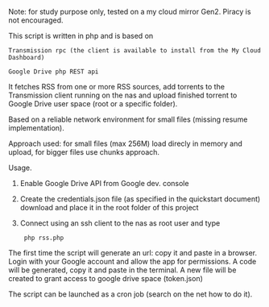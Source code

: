 Note: for study purpose only, tested on a my cloud mirror Gen2. Piracy is not encouraged.

This script is written in php and is based on

    Transmission rpc (the client is available to install from the My Cloud Dashboard)
  
    Google Drive php REST api
  
It fetches RSS from one or more RSS sources, add torrents to the Transmission client running on the nas and upload finished torrent to Google Drive user space (root or a specific folder).

Based on a reliable network environment for small files (missing resume implementation).

Approach used: for small files (max 256M) load direcly in memory and upload, for bigger files use chunks approach.

Usage. 

1) Enable Google Drive API from Google dev. console

2) Create the credentials.json file (as specified in the quickstart document) download and place it in the root folder of this project 

3) Connect using an ssh client to the nas as root user and type
                 
        php rss.php
  
The first time the script will generate an url: copy it and paste in a browser. Login with your Google account and allow the app for permissions. A code will be generated, copy it and paste in the terminal. A new file will be created to grant access to google drive space (token.json)

The script can be launched as a cron job (search on the net how to do it).
